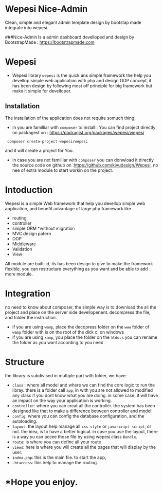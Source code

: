 # Wepesi Nice-Admin
Clean, simple and elegant admin template design by bootstap made integrate into wepesi.

###Nice-Admin
Is a admin dashboard develloped and design by BootstrapMade : https://bootstrapmade.com
# Wepesi
* Wepesi library
`wepesi` is the quick ans simple framework the help you devellop simple web application with php and design OOP concept,
it has been design by following most off principle for big framework but make it simple for develloper.

## Installation
The installation of the application does not require somuch thing;
- In you are familliar with `composer` to install :
You can find project directly on packagest on : https://packagist.org/packages/wepesi/wepesi
```shell
 composer create-project wepesi/wepesi
```
and it will create a project for You.

- In case you are not familliar with `composer` you can donwload it directly the source code on github on :https://github.com/kivudesign/Wepesi, no nee of extra module to start workin on the project.

# Intoduction
Wepesi is a simple Web framework that help you devellop simple web application, and benefit advantage of large php framework like
- routing
- controller
- simple ORM *without migration
- MVC design patern
- OOP
- Middleware
- Validation
- View

All module are built-id, its has been design to give to make the framework flexible, you can restructure everything as you want and be able to add more module.

# Integration
no need to know about composer, the simple way is to download the all the project and place on the server side devellopenent.
decompress the file, and folder the instruction.
- if you are using `wamp`, place the decopress folder on the `www` folder of `wamp` folder with is on the root of the dick c: on windows
- if you are using `xamp`, you place the folder on the `htdocs`
you can rename the folder as you want according to you need

# Structure
the library is subdivised in multiple part with folder, we have:
- `class` : where all model and where we can find the core logic to run the libray. 
          there is a folder call `app`, in with you are not allowed to modified any class if you dont know what you are doing.
          in some case, it will have an impact on the way your application is working.
- `controller`: where you can creat all the controller. the system has been designed like that to make a difference between controller and model.
- `config`: where you can config the database configuration, and the autoloading.
- `layout`: the layout help manage all `css style` or `javascript script`, or not. the idea, is to have a better logical. in case you use the layout, 
          there is a way yu can accee those file by using wepesi class `Bundle`.
- `route`: is where you can define all your route
- `views`: here is where you will create all the pages that will display by the user.
- `index.php`: this is the main file. to start the app,
- `.htaccess`: this help to manage the routing.

# *Hope you enjoy.